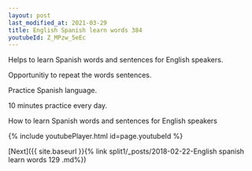 ```yaml
---
layout: post
last_modified_at: 2021-03-29
title: English Spanish learn words 384 
youtubeId: Z_MPzw_5eEc
---
```

 
 
Helps to learn Spanish words and sentences for English speakers.

Opportunitiy to repeat the words sentences. 

Practice Spanish language. 
 
10 minutes practice every day. 
 
How to learn Spanish words and sentences for English speakers 
 
{% include youtubePlayer.html id=page.youtubeId %}
 
 
[Next]({{ site.baseurl }}{% link  split1/_posts/2018-02-22-English spanish learn words 129 .md%})
 
